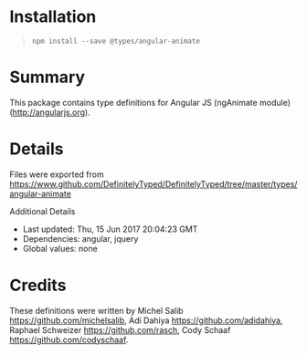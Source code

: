 # Installation
> `npm install --save @types/angular-animate`

# Summary
This package contains type definitions for Angular JS (ngAnimate module) (http://angularjs.org).

# Details
Files were exported from https://www.github.com/DefinitelyTyped/DefinitelyTyped/tree/master/types/angular-animate

Additional Details
 * Last updated: Thu, 15 Jun 2017 20:04:23 GMT
 * Dependencies: angular, jquery
 * Global values: none

# Credits
These definitions were written by Michel Salib <https://github.com/michelsalib>, Adi Dahiya <https://github.com/adidahiya>, Raphael Schweizer <https://github.com/rasch>, Cody Schaaf <https://github.com/codyschaaf>.
